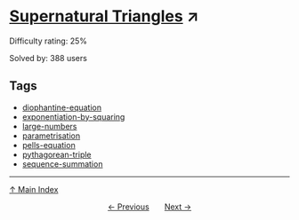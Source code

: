 # [Supernatural Triangles](https://projecteuler.net/problem=835) ↗️

Difficulty rating: 25%

Solved by: 388 users
## Tags

- [diophantine-equation](../tags/diophantine-equation.md)
- [exponentiation-by-squaring](../tags/exponentiation-by-squaring.md)
- [large-numbers](../tags/large-numbers.md)
- [parametrisation](../tags/parametrisation.md)
- [pells-equation](../tags/pells-equation.md)
- [pythagorean-triple](../tags/pythagorean-triple.md)
- [sequence-summation](../tags/sequence-summation.md)



---

[↑ Main Index](../README.md)


<div align=center><a href='834.md'>← Previous</a> &nbsp;&nbsp; &nbsp;&nbsp;  <a href='836.md'>Next →</a></div>
